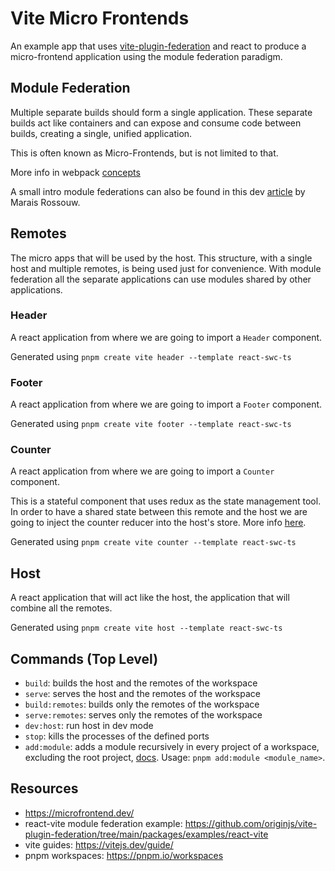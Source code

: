 # Vite Micro Frontends

An example app that uses [vite-plugin-federation](https://github.com/originjs/vite-plugin-federation) and react to produce a micro-frontend application using the module federation paradigm.

## Module Federation

Multiple separate builds should form a single application. These separate builds act like containers and can expose and consume code between builds, creating a single, unified application.

This is often known as Micro-Frontends, but is not limited to that.

More info in webpack [concepts](https://webpack.js.org/concepts/module-federation/)

A small intro module federations can also be found in this dev [article](https://dev.to/marais/webpack-5-and-module-federation-4j1i) by Marais Rossouw.

## Remotes

The micro apps that will be used by the host. This structure, with a single host and multiple remotes, is being used just for convenience. With module federation all the separate applications can use modules shared by other applications.

### Header

A react application from where we are going to import a `Header` component.

Generated using `pnpm create vite header --template react-swc-ts`

### Footer

A react application from where we are going to import a `Footer` component.

Generated using `pnpm create vite footer --template react-swc-ts`

### Counter

A react application from where we are going to import a `Counter` component.

This is a stateful component that uses redux as the state management tool. In order to have a shared state between this remote and the host we are going to inject the counter reducer into the host's store. More info [here](https://github.com/module-federation/module-federation-examples/tree/master/redux-reducer-injection).

Generated using `pnpm create vite counter --template react-swc-ts`

## Host

A react application that will act like the host, the application that will combine all the remotes.

Generated using `pnpm create vite host --template react-swc-ts`

## Commands (Top Level)

- `build`: builds the host and the remotes of the workspace
- `serve`: serves the host and the remotes of the workspace
- `build:remotes`: builds only the remotes of the workspace
- `serve:remotes`: serves only the remotes of the workspace
- `dev:host`: run host in dev mode
- `stop`: kills the processes of the defined ports
- `add:module`: adds a module recursively in every project of a workspace, excluding the root project, [docs](https://pnpm.io/cli/recursive). Usage: `pnpm add:module <module_name>`.

## Resources

- https://microfrontend.dev/
- react-vite module federation example: https://github.com/originjs/vite-plugin-federation/tree/main/packages/examples/react-vite
- vite guides: https://vitejs.dev/guide/
- pnpm workspaces: https://pnpm.io/workspaces
